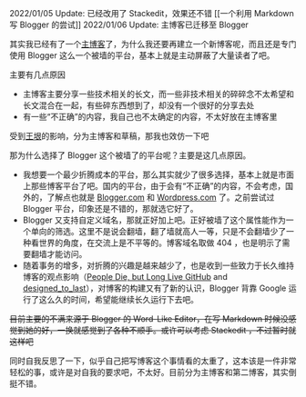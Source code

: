 2022/01/05 Update: 已经改用了 Stackedit，效果还不错
[[一个利用 Markdown 写 Blogger 的尝试]]
2022/01/06 Update: 主博客已迁移至 Blogger
 
 其实我已经有了一个[主博客](http://blog.gaoji.fun/)了，为什么我还要再建立一个新博客呢，而且还是专门使用 Blogger 这么一个被墙的平台，基本上就是主动屏蔽了大量读者了吧。

 主要有几点原因

-   主博客主要分享一些技术相关的长文，而一些非技术相关的碎碎念不太希望和长文混合在一起，有些碎东西想到了，却没有一个很好的分享去处
-   有一些“不正确”的内容，我自己也不太确定的内容，不太好放在主博客里

 受到[王垠](https://www.yinwang.org/)的影响，分为主博客和草稿，那我也效仿一下吧  

 那为什么选择了 Blogger 这个被墙了的平台呢？主要是这几点原因。

-   我想要一个最少折腾成本的平台，那么其实就少了很多选择，基本上就是市面上那些博客平台了吧。国内的平台，由于会有“不正确”的内容，不会考虑，国外的，了解点也就是 [Blogger.com](http://blogger.com/) 和 [Wordpress.com](http://wordpress.com/) 了。之前尝试过 Blogger 平台，印象还是不错的，那就选它好了。
-   Blogger 又支持自定义域名，那就正好加上吧。正好被墙了这个属性能作为一个单向的筛选。这里不是说会翻墙，翻了墙就高人一等，只是不会翻墙少了一种看世界的角度，在交流上是不平等的。博客域名取做 404 ，也是明示了需要翻墙才能访问。
-   随着事务的增多，对折腾的兴趣是越来越少了，也是收到一些致力于长久维持博客的观点影响（[People Die, but Long Live GitHub](https://github.com/yihong0618/gitblog) and [designed_to_last](https://jeffhuang.com/designed_to_last/)），对博客的构建又有了新的认识，Blogger 背靠 Google 运行了这么久的时间，希望能继续长久运行下去吧。

~~目前主要的不满来源于 Blogger 的 Word-Like Editor，在写 Markdown 时候没感觉到她的好，一换就感觉到了各种不顺手。或许可以考虑 Stackedit ，不过暂时就这样吧~~

同时自我反思了一下，似乎自己把写博客这个事情看的太重了，这本该是一件非常轻松的事，或许是对自我的要求吧，不太好。目前分为主博客和第二博客，其实倒挺不错。

<!--stackedit_data:
eyJwcm9wZXJ0aWVzIjoidGFnczogQmxvZ2dlclxuIiwiaGlzdG
9yeSI6WzIwODk4ODI5NjYsMTQ3NzA4Mjc4NCwxMDIwMDg4MjA3
XX0=
-->